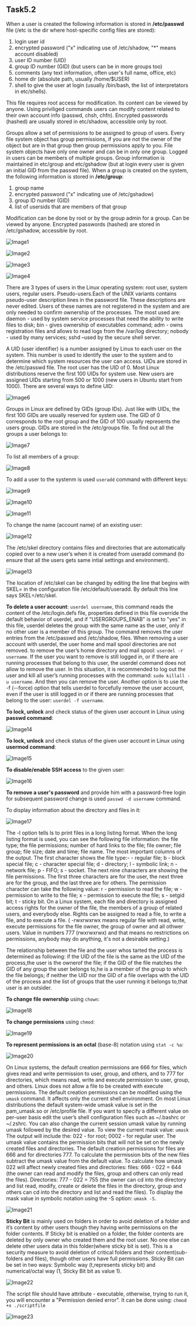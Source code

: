## Task5.2

When a user is created the following information is stored in **/etc/passwd** file (/etc is the dir where host-specific config files are stored):
1. login user id
2. encrypted password ("x" indicating use of /etc/shadow, "*" means account disabled)
3. user ID number (UID)
4. group ID number (GID) (but users can be in more groups too)
5. comments (any text information, often user's full name, office, etc)
6. home dir (absolute path, usually /home/$USER)
7. shell to give the user at login (usually /bin/bash, the list of interpretators in etc/shells).

This file requires root access for modification. Its content can be viewed by anyone. Using priviliged commands users can modify content related to their own account info (passwd, chsh, chfn). Encrypted passwords (hashed) are usually stored in etc/shadow, accessible only by root. 

Groups allow a set of permissions to be assigned to group of users. Every file system object has group permissions, if you are not the owner of the object but are in that group then group permissions apply to you. File system objects have only one owner and can be in only one group. Logged in users can be members of multiple groups. Group information is maintained in etc/group and etc/gshadow (but at login every user is given an initial GID from the passwd file). When a group is created on the system, the following information is stored in **/etc/group**:
1. group name
2. encrypted password ("x" indicating use of /etc/gshadow)
3. group ID number (GID)
4. list of usersids that are members of that group

Modification can be done by root or by the group admin for a group. Can be viewed by anyone. Encrypted passwords (hashed) are stored in /etc/gshadow, accessible by root. 

![Image1](screenshots/1.jpg "1")

![Image2](screenshots/2.jpg "2")

![Image3](screenshots/3.jpg "3")

![Image4](screenshots/4.jpg "4")

There are 3 types of users in the Linux operating system: root user, system users, regular users. 
Pseudo-users.Each of the UNIX variants contains pseudo-user description lines in the password file. These descriptions are never edited. Users of these names are not registered in the system and are only needed to confirm ownership of the processes. The most used are: daemon - used by system service processes that need the ability to write files to disk; bin - gives ownership of executables command; adm - owns registration files and allows to read logs from the /var/log directory; nobody - used by many services; sshd  –used by the secure shell server.

A UID (user identifier) is a number assigned by Linux to each user on the system. This number is used to identify the user to the system and to determine which system resources the user can access. UIDs are stored in the /etc/passwd file.  The root user has the UID of 0. Most Linux distributions reserve the first 100 UIDs for system use. New users are assigned UIDs starting from 500 or 1000 (new users in Ubuntu start from 1000).
There are several ways to define UID:

![Image6](screenshots/6.jpg "6")

Groups in Linux are defined by GIDs (group IDs). Just like with UIDs, the first 100 GIDs are usually reserved for system use. The GID of 0 corresponds to the root group and the GID of 100 usually represents the users group. GIDs are stored in the /etc/groups file. 
To find out all the groups a user belongs to:

![Image7](screenshots/7.jpg "7")

To list all members of a group:

![Image8](screenshots/8.jpg "8")

To add a user to the systenm is used `useradd` command with different keys:

![Image9](screenshots/9.jpg "9")

![Image10](screenshots/10.jpg "10")

![Image11](screenshots/11.jpg "11")

To change the name (account name) of an existing user:

![Image12](screenshots/12.jpg "12")

The /etc/skel directory contains files and directories that are automatically copied over to a new user’s when it is created from useradd command (to ensure that all the users gets same intial settings and environment). 

![Image13](screenshots/13.jpg "13")

The location of /etc/skel can be changed by editing the line that begins with SKEL= in the configuration file /etc/default/useradd. By default this line says SKEL=/etc/skel.

**To delete a user account**: `userdel username`, this command reads the content of the /etc/login.defs file, properties defined in this file override the default behavior of userdel, and if "USERGROUPS_ENAB" is set to "yes" in this file, userdel deletes the group with the same name as the user, only if no other user is a member of this group. The command removes the user entries from the /etc/passwd and /etc/shadow, files. When removing a user account with userdel, the user home and mail spool directories are not removed.
to remove the user’s home directory and mail spool: `userdel -r username`. If the user you want to remove is still logged in, or if there are running processes that belong to this user, the userdel command does not allow to remove the user. In this situation, it is recommended to log out the user and kill all user’s running processes with the command: `sudo killall -u username`. And then you can remove the user.
Another option is to use the -f (--force) option that tells userdel to forcefully remove the user account, even if the user is still logged in or if there are running processes that belong to the user: `userdel -f username`.

**To lock, unlock** and check status of the given user account in Linux using **passwd command**:

![Image14](screenshots/14.jpg "14")

**To lock, unlock** and check status of the given user account in Linux using **usermod command**:

![Image15](screenshots/15.jpg "15")

**To disable/enable SSH access** to the given user:

![Image16](screenshots/16.jpg "16")

**To remove a user's password** and provide him with a password-free login for subsequent password change is used `passwd -d username` command.

To display information about the directory and files in it:

![Image17](screenshots/17.jpg "17")

The -l option tells ls to print files in a long listing format. When the long listing format is used, you can see the following file information: the file type; the file permissions; number of hard links to the file; file owner; file group; file size; date and time; file name.
The most important columns of the output. The first character shows the file type:- - regular file; b - block special file; c - character special file; d - directory; l - symbolic link; n - network file; p - FIFO; s - socket. The next nine characters are showing the file permissions. The first three characters are for the user, the next three are for the group, and the last three are for others. The permission character can take the following value: r - permission to read the file; w - permission to write to the file; x - permission to execute the file; s - setgid bit; t - sticky bit. On a Linux system, each file and directory is assigned access rights for the owner of the file, the members of a group of related users, and everybody else. Rights can be assigned to read a file, to write a file, and to execute a file. ( -rwxrwxrwx means regular file with read, write, execute permissions for the file owner, the group of owner and all othwer users. Value in numbers 777	(rwxrwxrwx) and that means no restrictions on permissions, anybody may do anything, it's not a desirable setting.)

The relationship between the file and the user whos tarted the process is determined as following: if the UID of the file is the same as the UID of the process,the user is the ownerof the file; if the GID of the file matches the GID of any group the user belongs to,he is a member of the group to which the file belongs; if neither the UID nor the GID of a file overlaps with the UID of the process and the list of groups that the user running it belongs to,that user is an outsider.
 
 **To change file ownership** using `chown`:
 
![Image18](screenshots/18.jpg "18")

**To change permissions** using `chmod`:

![Image19](screenshots/19.jpg "19")

**To represent permissions is an octal** (base-8) notation using `stat -c %a`:

![Image20](screenshots/20.jpg "20")

On Linux systems, the default creation permissions are 666 for files, which gives read and write permission to user, group, and others, and to 777 for directories, which means read, write and execute permission to user, group, and others. Linux does not allow a file to be created with execute permissions.
The default creation permissions can be modified using the `umask` command.
It affects only the current shell environment. On most Linux distributions the default system-wide umask value is set in the pam_umask.so or /etc/profile file.
If you want to specify a different value on per-user basis edit the user’s shell configuration files such as ~/.bashrc or ~/.zshrc. You can also change the current session umask value by running umask followed by the desired value.
To view the current mask value: `umask`
The output will include the: 022 - for root; 0002 - for regular user.
The umask value contains the permission bits that will not be set on the newly created files and directories. The default creation permissions for files are 666 and for directories 777. To calculate the permission bits of the new files subtract the umask value from the default value. To calculate how umask 022 will affect newly created files and directories: files: 666 - 022 = 644 (the owner can read and modify the files, group and others can only read the files). Directories: 777 - 022 = 755 (the owner can cd into the directory and list read, modify, create or delete the files in the directory, group and others can cd into the directory and list and read the files).
To display the mask value in symbolic notation using the -S option: `umask -S`.

![Image21](screenshots/21.jpg "21")

**Sticky Bit** is mainly used on folders in order to avoid deletion of a folder and it’s content by other users though they having write permissions on the folder contents. If Sticky bit is enabled on a folder, the folder contents are deleted by only owner who created them and the root user. No one else can delete other users data in this folder(where sticky bit is set). This is a security measure to avoid deletion of critical folders and their content(sub-folders and files), though other users have full permissions. 
Sticky Bit can be set in two ways: Symbolic way (t,represents sticky bit) and numerical/octal way (1, Sticky Bit bit as value 1).

![Image22](screenshots/22.jpg "22")

The script file should have attribute - executable, otherwise, trying to run it, you will encounter a "Permission denied error". It can be done using: `chmod +x ./scriptfile`

![Image23](screenshots/23.jpg "23")













